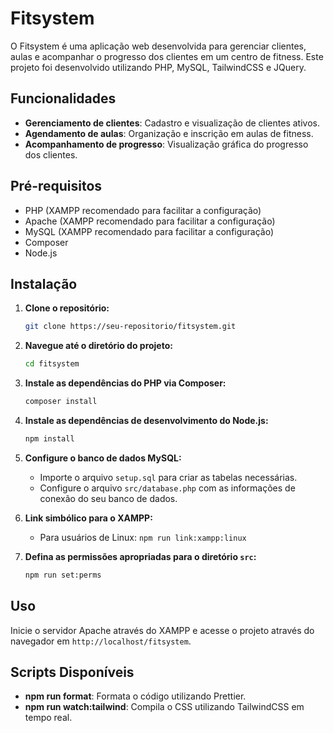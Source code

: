 # Fitsystem

O Fitsystem é uma aplicação web desenvolvida para gerenciar clientes, aulas e acompanhar o progresso dos clientes em um centro de fitness. Este projeto foi desenvolvido utilizando PHP, MySQL, TailwindCSS e JQuery.

## Funcionalidades

- **Gerenciamento de clientes**: Cadastro e visualização de clientes ativos.
- **Agendamento de aulas**: Organização e inscrição em aulas de fitness.
- **Acompanhamento de progresso**: Visualização gráfica do progresso dos clientes.

## Pré-requisitos

- PHP (XAMPP recomendado para facilitar a configuração)
- Apache (XAMPP recomendado para facilitar a configuração)
- MySQL (XAMPP recomendado para facilitar a configuração)
- Composer
- Node.js

## Instalação

1. **Clone o repositório:**
   ```bash
   git clone https://seu-repositorio/fitsystem.git
   ```
2. **Navegue até o diretório do projeto:**
   ```bash
   cd fitsystem
   ```
3. **Instale as dependências do PHP via Composer:**
   ```bash
   composer install
   ```
4. **Instale as dependências de desenvolvimento do Node.js:**
   ```bash
   npm install
   ```
5. **Configure o banco de dados MySQL:**
   - Importe o arquivo `setup.sql` para criar as tabelas necessárias.
   - Configure o arquivo `src/database.php` com as informações de conexão do seu banco de dados.

6. **Link simbólico para o XAMPP:**
   - Para usuários de Linux: `npm run link:xampp:linux`

7. **Defina as permissões apropriadas para o diretório `src`:**
   ```bash
   npm run set:perms
   ```

## Uso

Inicie o servidor Apache através do XAMPP e acesse o projeto através do navegador em `http://localhost/fitsystem`.

## Scripts Disponíveis

- **npm run format**: Formata o código utilizando Prettier.
- **npm run watch:tailwind**: Compila o CSS utilizando TailwindCSS em tempo real.